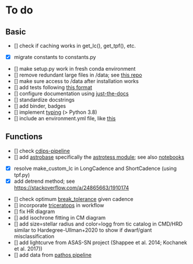 # To do

## Basic
- [] check if caching works in get_lc(), get_tpf(), etc.
- [x] migrate constants to constants.py
- [] make setup.py work in fresh conda environment
- [] remove redundant large files in /data; see [this repo](https://github.com/ideasrule/platon)
- [] make sure access to /data after installation works
- [] add tests following [this format](https://github.com/ljvmiranda921/seagull/blob/master/tests/test_board.py)
- [] configure documentation using [just-the-docs](https://github.com/pmarsceill/just-the-docs)
- [] standardize docstrings
- [] add binder, badges
- [] implement [typing](https://docs.python.org/3/library/typing.html) (> Python 3.8)
- [] include an environment.yml file, like [this](https://github.com/lgbouma/cdips_followup/blob/master/environment.yml)

## Functions
- [] check [cdips-pipeline](https://github.com/waqasbhatti/cdips-pipeline)
- [] add [astrobase](https://github.com/waqasbhatti/astrobase) specifically the [astrotess module](https://astrobase.readthedocs.io/en/latest/astrobase.astrotess.html); see also [notebooks](https://github.com/waqasbhatti/astrobase-notebooks)
- [x] resolve make_custom_lc in LongCadence and ShortCadence (using tpf.py)
- [x] add detrend method; see https://stackoverflow.com/a/24865663/1910174
- [] check optimum [break_tolerance](https://github.com/KeplerGO/lightkurve/blob/master/lightkurve/lightcurve.py#L428) given cadence
- [] incorporate [triceratops](https://github.com/stevengiacalone/triceratops/tree/master/triceratops) in workflow
- [] fix HR diagram
- [] add isochrone fitting in CM diagram
- [] add size=stellar radius and color=logg from tic catalog in CMD/HRD similar to Hardegree-Ullman+2020 to show if dwarf/giant misclassification
- [] add lightcurve from ASAS-SN project (Shappee et al. 2014; Kochanek et al. 2017))
- [] add data from [pathos pipeline](https://archive.stsci.edu/hlsp/pathos)
